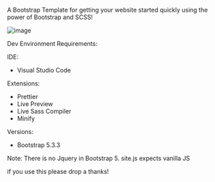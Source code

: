 A Bootstrap Template for getting your website started quickly using the power of Bootstrap and SCSS!

![image](https://github.com/user-attachments/assets/8122deb8-6265-4aa8-b43b-10fb088e1bce)


Dev Environment Requirements:

IDE:
  - Visual Studio Code

Extensions:
  - Prettier
  - Live Preview
  - Live Sass Compiler
  - Minify

Versions:
  - Bootstrap 5.3.3

Note: There is no Jquery in Bootstrap 5. site.js expects vanilla JS

if you use this please drop a thanks!
